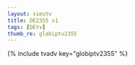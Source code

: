 ```yaml
--- 
layout: sieutv
title: DE2355 s1
tags: [DEtv]
thumb_re: globiptv2355
---
```

{% include tvadv key="globiptv2355" %} 
